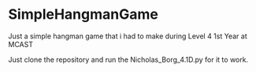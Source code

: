 # SimpleHangmanGame
Just a simple hangman game that i had to make during Level 4 1st Year at MCAST

Just clone the repository and run the Nicholas_Borg_4.1D.py for it to work.
